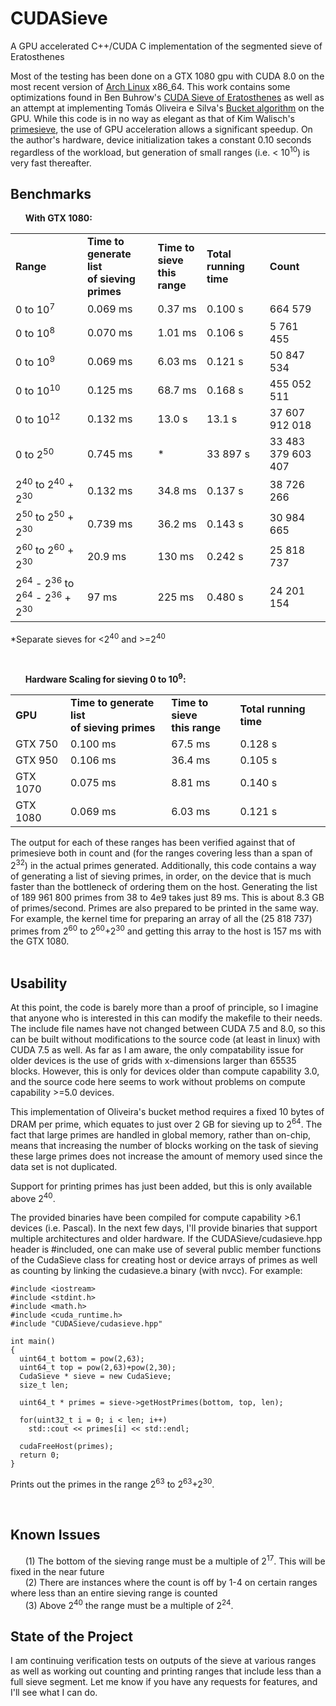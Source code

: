 # CUDASieve
A GPU accelerated C++/CUDA C implementation of the segmented sieve of Eratosthenes

Most of the testing has been done on a GTX 1080 gpu with CUDA 8.0 on the most recent version of <a href="https://www.archlinux.org"> Arch Linux</a> x86_64.  This work contains some optimizations found in Ben Buhrow's <a href="https://sites.google.com/site/bbuhrow/home/cuda-sieve-of-eratosthenes">CUDA Sieve of Eratosthenes</a> as well as an attempt at implementing Tomás Oliveira e Silva's <a href="http://sweet.ua.pt/tos/software/prime_sieve.html">Bucket
algorithm</a> on the GPU.
While this code is in no way as elegant as that of Kim Walisch's <a href="http://primesieve.org">primesieve</a>, the use of GPU acceleration allows a
significant speedup.  On the author's hardware, device initialization takes a constant 0.10 seconds regardless of the
workload, but generation of small ranges (i.e. < 10<sup>10</sup>) is very fast thereafter.<br>

Benchmarks
----------
<p>&nbsp;&nbsp;&nbsp;&nbsp;&nbsp;&nbsp;<b>With GTX 1080:</b></p>
<table>
<tr><td><b>Range</td><td><b>Time to generate list<br> of sieving primes</td><td><b>Time to sieve<br> this range</td><td><b>Total running time</td><td><b>Count</td></tr>
<tr><td> 0 to 10<sup>7</sup> </td><td> 0.069 ms</td> <td> 0.37 ms</td><td> 0.100 s <td> 664 579</td></tr>
<tr><td> 0 to 10<sup>8</sup></td><td>  0.070 ms </td><td> 1.01 ms </td><td> 0.106 s</td><td> 5 761 455</td></tr>  
<tr><td> 0 to 10<sup>9</sup></td><td> 0.069 ms  </td><td> 6.03 ms  </td><td> 0.121 s </td><td> 50 847 534</td></tr>  
<tr><td> 0 to 10<sup>10</sup></td><td> 0.125 ms</td><td> 68.7 ms</td><td> 0.168 s</td><td> 455 052 511</td></tr>  
<tr><td> 0 to 10<sup>12</sup></td><td> 0.132 ms</td><td> 13.0 s</td><td> 13.1 s</td><td> 37 607 912 018</td></tr>  
<tr><td> 0 to 2<sup>50</sup></td><td> 0.745 ms</td><td> *  </td><td> 33 897 s </td><td> 33 483 379 603 407</td></tr>  
<tr><td> 2<sup>40</sup> to 2<sup>40</sup> + 2<sup>30</sup></td><td> 0.132 ms</td><td> 34.8 ms</td><td> 0.137 s</td><td> 38 726 266</td></tr>  
<tr><td> 2<sup>50</sup> to 2<sup>50</sup> + 2<sup>30</sup></td><td> 0.739 ms</td><td> 36.2 ms</td><td> 0.143 s</td><td> 30 984 665</td></tr>  
<tr><td> 2<sup>60</sup> to 2<sup>60</sup> + 2<sup>30</sup></td><td> 20.9 ms</td><td> 130 ms</td><td> 0.242 s </td><td> 25 818 737</td></tr>
<tr><td> 2<sup>64</sup> - 2<sup>36</sup> to 2<sup>64</sup> - 2<sup>36</sup> + 2<sup>30</sup></td><td> 97 ms</td><td> 225 ms</td><td> 0.480 s </td><td> 24 201 154</td></tr></table>
<p>*Separate sieves for <2<sup>40</sup> and >=2<sup>40</sup></p>
<br>

<p>&nbsp;&nbsp;&nbsp;&nbsp;&nbsp;&nbsp;<b>Hardware Scaling for sieving 0 to 10<sup>9</sup>:</b></p>
<table>
<tr><td><b>GPU</td><td><b>Time to generate list<br> of sieving primes</td><td><b>Time to sieve<br> this range</td><td><b>Total running time</td></tr>
<tr><td>GTX 750</td><td>0.100 ms</td><td>67.5 ms</td><td>0.128 s</td></tr>
<tr><td>GTX 950</td><td>0.106 ms</td><td>36.4 ms</td><td>0.105 s</td></tr>
<tr><td>GTX 1070</td><td>0.075 ms</td><td>8.81 ms</td><td>0.140 s</td></tr>
<tr><td>GTX 1080</td><td>0.069 ms</td><td>6.03 ms</td><td>0.121 s</td></tr>
</table>

The output for each of these ranges has been verified against that of primesieve both in count and (for the ranges covering
less than a span of 2<sup>32</sup>) in the actual primes generated.  Additionally, this code contains a way of generating a
 list of sieving primes, in order, on the device that is much faster than the bottleneck of ordering them on the host.
  Generating the list of 189 961 800 primes from 38 to 4e9 takes just 89 ms.  This is about 8.3 GB of primes/second.  Primes
  are also prepared to be printed in the same way.  For example, the kernel time for preparing an array of all the (25 818 737) primes from 2<sup>60</sup> to 2<sup>60</sup>+2<sup>30</sup> and getting this array to the host is 157 ms with the GTX 1080.<br><br>

Usability
---------

At this point, the code is barely more than a proof of principle, so I imagine that anyone who is interested in this can
modify the makefile to their needs.  The include file names have not changed between CUDA 7.5 and 8.0, so this can be built without
modifications to the source code (at least in linux) with CUDA 7.5 as well.  As far as I am aware, the only compatability
issue for older devices is the use of grids with x-dimensions larger than 65535 blocks.  However, this is only for devices
older than compute capability 3.0, and the source code here seems to work without problems on compute capability >=5.0 devices.

This implementation of Oliveira's bucket method requires a fixed 10 bytes of DRAM per prime, which equates to just over 2 GB
for sieving up to 2<sup>64</sup>.  The fact that
large primes are handled in global memory, rather than on-chip, means that increasing the number of blocks working on the
task of sieving these large primes does not increase the amount of memory used since the data set is not duplicated.

Support for printing primes has just been added, but this is only available above 2<sup>40</sup>.

The provided binaries have been compiled for compute capability >6.1 devices (i.e. Pascal).  In the next few days, I'll provide binaries that support multiple architectures and older hardware.  If the CUDASieve/cudasieve.hpp header is #included, one can make use of several public member functions of the CudaSieve class for creating host or device arrays of primes as well as counting by linking the cudasieve.a binary (with nvcc).  For example:
```
#include <iostream>
#include <stdint.h>
#include <math.h>
#include <cuda_runtime.h>
#include "CUDASieve/cudasieve.hpp"

int main()
{
  uint64_t bottom = pow(2,63);
  uint64_t top = pow(2,63)+pow(2,30);
  CudaSieve * sieve = new CudaSieve;
  size_t len;

  uint64_t * primes = sieve->getHostPrimes(bottom, top, len);

  for(uint32_t i = 0; i < len; i++)
    std::cout << primes[i] << std::endl;

  cudaFreeHost(primes);
  return 0;
}
```
Prints out the primes in the range 2<sup>63</sup> to 2<sup>63</sup>+2<sup>30</sup>.

<br>

Known Issues
------------

  &nbsp;&nbsp;&nbsp;&nbsp;&nbsp;&nbsp;(1) The bottom of the sieving range must be a multiple of 2<sup>17</sup>.  This will be fixed in the near future<br>
  &nbsp;&nbsp;&nbsp;&nbsp;&nbsp;&nbsp;(2) There are instances where the count is off by 1-4 on certain ranges where less than an entire sieving range is counted<br>
  &nbsp;&nbsp;&nbsp;&nbsp;&nbsp;&nbsp;(3) Above 2<sup>40</sup> the range must be a multiple of 2<sup>24</sup>.
<br>

State of the Project
-------------------
I am continuing verification tests on outputs of the sieve at various ranges as well as working out counting and printing ranges that include less than a full sieve segment.  Let me know if you have any requests for features, and I'll see what I can do.
